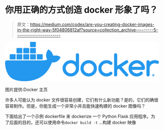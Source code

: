# 你用正确的方式创造 docker 形象了吗？

> 原文：<https://medium.com/codex/are-you-creating-docker-images-in-the-right-way-5f04806812af?source=collection_archive---------5----------------------->

![](img/c8d3771ba7664eecd01a87aa844525c3.png)

图片提供:Docker 主页

许多人可能认为 docker 文件很容易创建，它们有什么新功能？是的，它们的确很容易制作。但是，你能生成一个非常小并且能快速构建的 docker 图像吗？

下面给出了一个示例 dockerfile 来 dockerize 一个 Python Flask 应用程序。为了后面的目的，还可以使用命令`docker build -t` …构建 docker 映像